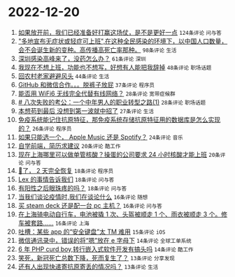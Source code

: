 # 2022-12-20

1. [如果放开前，我们已经准备好打赢这场仗，是不是更好一点](https://www.v2ex.com/t/903679) `124条评论` `问与答`
1. ["多地宣布无症状或轻症可上班",在这种全民感染的环境下，以中国人口数量，会不会诞生新的变种。高传播高死亡率那种。](https://www.v2ex.com/t/903635) `98条评论` `生活`
1. [深圳感染高峰来了，没药怎么办？](https://www.v2ex.com/t/903630) `61条评论` `深圳`
1. [我现在不想上班，功能也不想写，好想有人能把我辞掉](https://www.v2ex.com/t/903653) `48条评论` `职场话题`
1. [回农村老家避避风头](https://www.v2ex.com/t/903633) `44条评论` `生活`
1. [GitHub 和微信合作。。。脱裤子放屁](https://www.v2ex.com/t/903703) `37条评论` `程序员`
1. [能否用 WiFi6 无线完全代替有线网络？](https://www.v2ex.com/t/903673) `28条评论` `宽带症候群`
1. [# 八次失败的考公：一个中年男人的职业转型之路(1)](https://www.v2ex.com/t/903628) `28条评论` `职场话题`
1. [本想苟到最后 没想到第一波就中招了](https://www.v2ex.com/t/903639) `27条评论` `生活`
1. [免疫系统能记住抗原特征，那免疫系统存储抗原特征用的数据库是怎么实现的？](https://www.v2ex.com/t/903662) `26条评论` `程序员`
1. [如果只能选一个， Apple Music 还是 Spotify？](https://www.v2ex.com/t/903631) `24条评论` `音乐`
1. [自学前端，简历求建议](https://www.v2ex.com/t/903651) `20条评论` `酷工作`
1. [现在上海哪里可以做单管核酸？操蛋的公司要求 24 小时核酸才能上班](https://www.v2ex.com/t/903645) `20条评论` `问与答`
1. [🐑了， 2 天完全恢复](https://www.v2ex.com/t/903705) `18条评论` `程序员`
1. [Lex 的事情告诉我们](https://www.v2ex.com/t/903677) `18条评论` `问与答`
1. [有阳性之后眼珠疼的吗？](https://www.v2ex.com/t/903674) `18条评论` `问与答`
1. [当我们谈论疫情时,我们在谈论什么](https://www.v2ex.com/t/903663) `16条评论` `随想`
1. [买 steam deck 还是配一台 pc 主机？](https://www.v2ex.com/t/903647) `16条评论` `问与答`
1. [在上海骑电动自行车，电池被撬 1 次、头盔被顺走 1 个、雨衣被顺走 3 个。修车被套路......](https://www.v2ex.com/t/903637) `16条评论` `上海`
1. [吐槽：某些 app 的“安全键盘”太 TM 难用](https://www.v2ex.com/t/903678) `15条评论` `iOS`
1. [微信通讯录中，错误的将“嗯”放在 e 字母下](https://www.v2ex.com/t/903686) `14条评论` `全球工单系统`
1. [6 年 PHP curd boy,转行嵌入式软件开发有搞头吗](https://www.v2ex.com/t/903643) `14条评论` `酷工作`
1. [笑死，新冠死亡总数下降，死而复生了？](https://www.v2ex.com/t/903660) `13条评论` `分享发现`
1. [还有人出现快递寄抗原寄丢的情况吗？](https://www.v2ex.com/t/903656) `13条评论` `生活`
